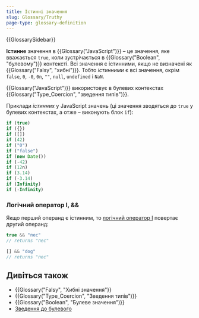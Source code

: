```yaml
---
title: Істинні значення
slug: Glossary/Truthy
page-type: glossary-definition
---
```


{{GlossarySidebar}}

**Істинне** значення в {{Glossary("JavaScript")}} – це значення, яке вважається `true`, коли зустрічається в {{Glossary("Boolean", "булевому")}} контексті. Всі значення є істинними, якщо не визначені як {{Glossary("Falsy", "хибні")}}. Тобто _істинними_ є всі значення, окрім `false`, `0`, `-0`, `0n`, `""`, `null`, `undefined` і `NaN`.

{{Glossary("JavaScript")}} використовує в булевих контекстах {{Glossary("Type_Coercion", "зведення типів")}}.

Приклади _істинних_ у JavaScript значень (ці значення зводяться до `true` у булевих контекстах, а отже – виконують блок `if`):

```js
if (true)
if ({})
if ([])
if (42)
if ("0")
if ("false")
if (new Date())
if (-42)
if (12n)
if (3.14)
if (-3.14)
if (Infinity)
if (-Infinity)
```

### Логічний оператор І, &&

Якщо перший операнд є істинним, то [логічний оператор І](/uk/docs/Web/JavaScript/Reference/Operators/Logical_AND) повертає другий операнд:

```js
true && "пес"
// returns "пес"

[] && "dog"
// returns "пес"
```

## Дивіться також

- {{Glossary("Falsy", "Хибні значення"}}
- {{Glossary("Type_Coercion", "Зведення типів")}}
- {{Glossary("Boolean", "Булеве значення")}}
- [Зведення до булевого](/uk/docs/Web/JavaScript/Reference/Global_Objects/Boolean#zvedennia-do-bulevoho)

